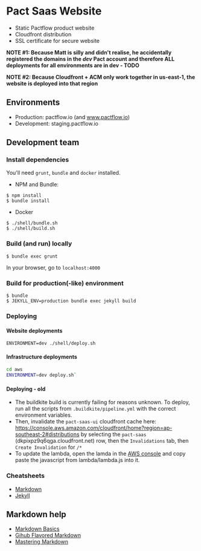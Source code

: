 # Pact Saas Website

* Static Pactflow product website
* Cloudfront distribution
* SSL certificate for secure website


**NOTE #1: Because Matt is silly and didn't realise, he accidentally registered the domains in the _dev_ Pact account and therefore ALL deployments for all environments are in dev - TODO**

**NOTE #2: Because Cloudfront + ACM only work together in us-east-1, the website is deployed into that region**



## Environments

* Production: pactflow.io (and www.pactflow.io)
* Development: staging.pactflow.io

## Development team

### Install dependencies

You'll  need `grunt`, `bundle` and `docker` installed.

* NPM and Bundle:

```
$ npm install
$ bundle install
```

* Docker

```
$ ./shell/bundle.sh
$ ./shell/build.sh
```

### Build (and run) locally

```
$ bundle exec grunt
```
In your browser, go to `localhost:4000`

### Build for production(-like) environment

```
$ bundle
$ JEKYLL_ENV=production bundle exec jekyll build
```

### Deploying

#### Website deployments

```
ENVIRONMENT=dev ./shell/deploy.sh
```

#### Infrastructure deployments

```sh
cd aws
ENVIRONMENT=dev deploy.sh`
```

#### Deploying - old

* The buildkite build is currently failing for reasons unknown. To deploy, run all the scripts from `.buildkite/pipeline.yml` with the correct environment variables.
* Then, invalidate the `pact-saas-ui` cloudfront cache here: https://console.aws.amazon.com/cloudfront/home?region=ap-southeast-2#distributions by selecting the `pact-saas` (dkpixpz9q6qga.cloudfront.net) row, then the `Invalidations` tab, then `Create Invalidation` for `/*`
* To update the lambda, open the lamda in the [AWS console](https://console.aws.amazon.com/lambda/home?region=us-east-1#/functions/pactSAASLambda?tab=graph) and copy paste the javascript from lambda/lambda.js into it.

### Cheatsheets

- [Markdown](http://kramdown.gettalong.org/quickref.html)
- [Jekyll](https://gist.github.com/smutnyleszek/9803727)

## Markdown help

- [Markdown Basics](https://help.github.com/articles/markdown-basics/)
- [Gihub Flavored Markdown](https://help.github.com/articles/github-flavored-markdown/)
- [Mastering Markdown](https://guides.github.com/features/mastering-markdown/)